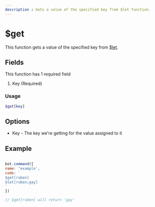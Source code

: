 ```yaml
---
description : Gets a value of the specified key from $let function.
---
```


# $get

This function gets a value of the specified key from [$let](./usdlet.md).

## Fields

This function has 1 required field

1. Key \(Required\)

### Usage 
```php
$get[key]
```

## Options

* Key - The key we're getting for the value assigned to it

## Example

```javascript

bot.command({
name: "example',
code: `
$get[ruben]
$let[ruben;gay]
`
})

// $get[ruben] will return 'gay'
```

